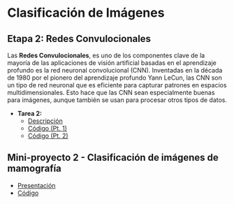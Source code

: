 # **Clasificación de Imágenes** 

## Etapa 2: Redes Convulocionales
Las **Redes Convulocionales**, es uno de los componentes clave de la mayoría de las aplicaciones de visión artificial basadas en el aprendizaje profundo es la red neuronal convolucional (CNN). Inventadas en la década de 1980 por el pionero del aprendizaje profundo Yann LeCun, las CNN son un tipo de red neuronal que es eficiente para capturar patrones en espacios multidimensionales. Esto hace que las CNN sean especialmente buenas para imágenes, aunque también se usan para procesar otros tipos de datos.

- **Tarea 2:**
  - [Descripción](https://github.com/Zarcklet/ProcesamientoClasificacionDatos/blob/main/ClasificacionTexto/Tarea%201%20(Leobardo%20Garc%C3%ADa%20Reyes).pdf)
  - [Código (Pt. 1)](https://github.com/Zarcklet/ProcesamientoClasificacionDatos/blob/main/ClasificacionTexto/Tarea%201.%20An%C3%A1lisis%20de%20la%20descripci%C3%B3n%20de%20productos%20audiovisuales%20en%20la%20plataforma%20de%20Netflix%20(Pt1).ipynb)
  - [Código (Pt. 2)](https://github.com/Zarcklet/ProcesamientoClasificacionDatos/blob/main/ClasificacionTexto/Tarea%201.%20An%C3%A1lisis%20de%20la%20descripci%C3%B3n%20de%20productos%20audiovisuales%20en%20la%20plataforma%20de%20Netflix%20(Pt2).ipynb)


## Mini-proyecto 2 - Clasificación de imágenes de mamografía
- [Presentación](https://github.com/Zarcklet/ProcesamientoClasificacionDatos/blob/main/ClasificacionImagenes/Clasificaci%C3%B3n%20de%20im%C3%A1genes%20de%20mamograf%C3%ADas.pdf)
- [Código](https://github.com/Zarcklet/ProcesamientoClasificacionDatos/blob/main/ClasificacionImagenes/Clasificaci%C3%B3n%20de%20im%C3%A1genes%20de%20mamograf%C3%ADas.ipynb)
